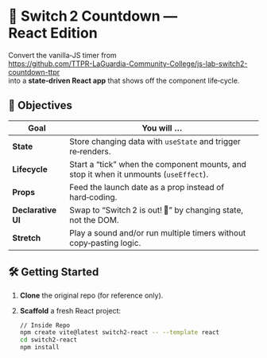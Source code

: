 # 🚀 Switch 2 Countdown — React Edition

Convert the vanilla‑JS timer from  
<https://github.com/TTPR-LaGuardia-Community-College/js-lab-switch2-countdown-ttpr>  
into a **state‑driven React app** that shows off the component life‑cycle.

## 🎯 Objectives

| Goal | You will … |
|------|------------|
| **State** | Store changing data with `useState` and trigger re‑renders. |
| **Lifecycle** | Start a “tick” when the component mounts, and stop it when it unmounts (`useEffect`). |
| **Props** | Feed the launch date as a prop instead of hard‑coding. |
| **Declarative UI** | Swap to “Switch 2 is out! 🎉” by changing state, not the DOM. |
| **Stretch** | Play a sound and/or run multiple timers without copy‑pasting logic. |

## 🛠 Getting Started

1. **Clone** the original repo (for reference only).  
2. **Scaffold** a fresh React project:

   ```bash
   // Inside Repo
   npm create vite@latest switch2-react -- --template react
   cd switch2-react
   npm install
  ```
